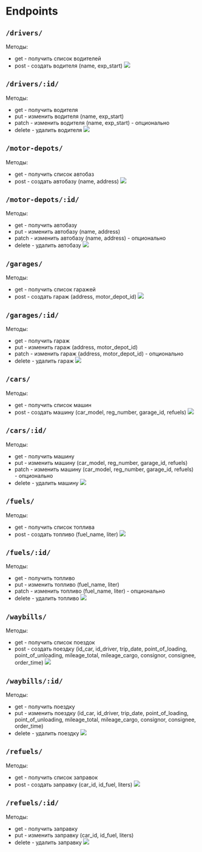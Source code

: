 # Endpoints

## ``` /drivers/ ```

Методы:

* get - получить список водителей
* post - создать водителя (name, exp_start)
![](1.png)

## ``` /drivers/:id/ ```
Методы:

* get - получить водителя
* put - изменить водителя (name, exp_start)
* patch - изменить водителя (name, exp_start) - опционально
* delete - удалить водителя
![](2.png)

## ``` /motor-depots/ ```
Методы:

* get - получить список автобаз
* post - создать автобазу (name, address)
![](3.png)

## ``` /motor-depots/:id/ ```
Методы:

* get - получить автобазу
* put - изменить автобазу (name, address)
* patch - изменить автобазу (name, address) - опционально
* delete - удалить автобазу
![](4.png)

## ``` /garages/ ```
Методы:

* get - получить список гаражей
* post - создать гараж (address, motor_depot_id)
![](5.png)
## ``` /garages/:id/ ```
Методы:

* get - получить гараж
* put - изменить гараж (address, motor_depot_id)
* patch - изменить гараж (address, motor_depot_id) - опционально
* delete - удалить гараж
![](6.png)

## ``` /cars/ ```
Методы:

* get - получить список машин
* post - создать машину (car_model, reg_number, garage_id, refuels)
![](7.png)

## ``` /cars/:id/ ```
Методы:

* get - получить машину
* put - изменить машину (car_model, reg_number, garage_id, refuels)
* patch - изменить машину (car_model, reg_number, garage_id, refuels) - опционально
* delete - удалить машину
![](8.png)


## ``` /fuels/ ```
Методы:

* get - получить список топлива
* post - создать топливо (fuel_name, liter)
![](9.png)

## ``` /fuels/:id/ ```
Методы:

* get - получить топливо
* put - изменить топливо (fuel_name, liter)
* patch - изменить топливо (fuel_name, liter) - опционально
* delete - удалить топливо
![](10.png)


## ``` /waybills/ ```
Методы:

* get - получить список поездок
* post - создать поездку (id_car, id_driver, trip_date, point_of_loading, point_of_unloading, mileage_total, mileage_cargo, consignor, consignee, order_time)
![](11.png)
## ``` /waybills/:id/ ```
Методы:

* get - получить поездку
* put - изменить поездку (id_car, id_driver, trip_date, point_of_loading, point_of_unloading, mileage_total, mileage_cargo, consignor, consignee, order_time)
* delete - удалить поездку
![](12.png)

## ``` /refuels/ ```
Методы:

* get - получить список заправок
* post - создать заправку (car_id, id_fuel, liters)
![](13.png)

## ``` /refuels/:id/ ```
Методы:

* get - получить заправку
* put - изменить заправку (car_id, id_fuel, liters)
* delete - удалить заправку
![](14.png)
